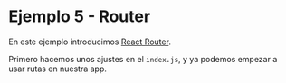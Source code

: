 # Ejemplo 5 - Router

En este ejemplo introducimos [React Router](https://reacttraining.com/react-router/web/guides/quick-start).

Primero hacemos unos ajustes en el `index.js`, y ya podemos empezar a usar rutas en nuestra app.
